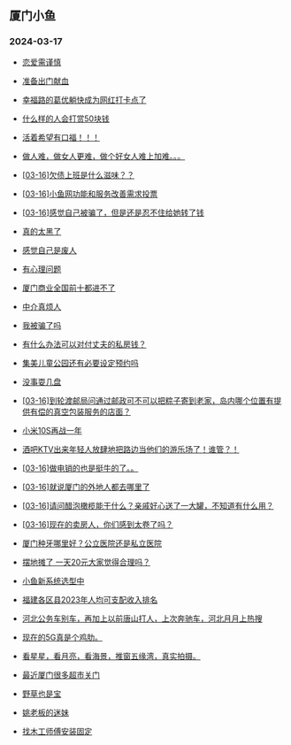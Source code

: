## 厦门小鱼 
### 2024-03-17

+ [恋爱需谨慎](http://bbs.xmfish.com/read-htm-tid-18161211.html)

+ [准备出门献血](http://bbs.xmfish.com/read-htm-tid-18161158.html)

+ [幸福路的葛优躺快成为网红打卡点了](http://bbs.xmfish.com/read-htm-tid-18161218.html)

+ [什么样的人会打赏50块钱](http://bbs.xmfish.com/read-htm-tid-18161306.html)

+ [活着希望有口福！！！](http://bbs.xmfish.com/read-htm-tid-18161229.html)

+ [做人难，做女人更难，做个好女人难上加难。。。](http://bbs.xmfish.com/read-htm-tid-18161304.html)

+ [[03-16]欠债上班是什么滋味？？](http://bbs.xmfish.com/read-htm-tid-18161281.html)

+ [[03-16]小鱼网功能和服务改善需求投票](http://bbs.xmfish.com/read-htm-tid-18161255.html)

+ [[03-16]感觉自己被骗了，但是还是忍不住给她转了钱](http://bbs.xmfish.com/read-htm-tid-18161376.html)

+ [真的太黑了](http://bbs.xmfish.com/read-htm-tid-18161327.html)

+ [感觉自己是废人](http://bbs.xmfish.com/read-htm-tid-18161315.html)

+ [有心理问题](http://bbs.xmfish.com/read-htm-tid-18161173.html)

+ [厦门商业全国前十都进不了](http://bbs.xmfish.com/read-htm-tid-18161428.html)

+ [中介真烦人](http://bbs.xmfish.com/read-htm-tid-18161291.html)

+ [我被骗了吗](http://bbs.xmfish.com/read-htm-tid-18161431.html)

+ [有什么办法可以对付丈夫的私房钱？](http://bbs.xmfish.com/read-htm-tid-18161406.html)

+ [集美儿童公园还有必要设定预约吗](http://bbs.xmfish.com/read-htm-tid-18161390.html)

+ [没事耍几盘](http://bbs.xmfish.com/read-htm-tid-18161413.html)

+ [[03-16]到轮渡邮局问通过邮政可不可以把粽子寄到老家，岛内哪个位置有提供有偿的真空包装服务的店面？](http://bbs.xmfish.com/read-htm-tid-18161388.html)

+ [小米10S再战一年](http://bbs.xmfish.com/read-htm-tid-18161380.html)

+ [酒吧KTV出来年轻人放肆地把路边当他们的游乐场了！谁管？！](http://bbs.xmfish.com/read-htm-tid-18161538.html)

+ [[03-16]做电销的也是挺牛的了。。](http://bbs.xmfish.com/read-htm-tid-18161484.html)

+ [[03-16]就说厦门的外地人都去哪里了](http://bbs.xmfish.com/read-htm-tid-18161552.html)

+ [[03-16]请问醋泡橄榄能干什么？亲戚好心送了一大罐，不知道有什么用？](http://bbs.xmfish.com/read-htm-tid-18161435.html)

+ [[03-16]现在的卖房人，你们感到太卷了吗？](http://bbs.xmfish.com/read-htm-tid-18161410.html)

+ [厦门种牙哪里好？公立医院还是私立医院](http://bbs.xmfish.com/read-htm-tid-18161442.html)

+ [摆地摊了 一天20元大家觉得合理吗？](http://bbs.xmfish.com/read-htm-tid-18161468.html)

+ [小鱼新系统选型中](http://bbs.xmfish.com/read-htm-tid-18161554.html)

+ [福建各区县2023年人均可支配收入排名](http://bbs.xmfish.com/read-htm-tid-18161432.html)

+ [河北公务车别车，再加上以前唐山打人，上次奔驰车，河北月月上热搜](http://bbs.xmfish.com/read-htm-tid-18161447.html)

+ [现在的5G真是个鸡肋。](http://bbs.xmfish.com/read-htm-tid-18161587.html)

+ [看星星，看月亮，看海景，推窗五缘湾，真实拍摄。](http://bbs.xmfish.com/read-htm-tid-18161476.html)

+ [最近厦门很多超市关门](http://bbs.xmfish.com/read-htm-tid-18161732.html)

+ [野草也是宝](http://bbs.xmfish.com/read-htm-tid-18161498.html)

+ [姚老板的迷妹](http://bbs.xmfish.com/read-htm-tid-18161579.html)

+ [找木工师傅安装固定](http://bbs.xmfish.com/read-htm-tid-18161572.html)

